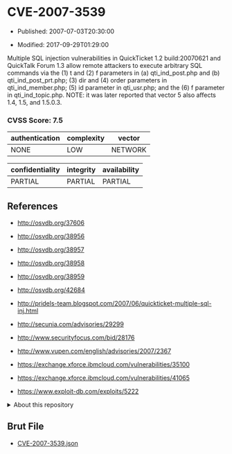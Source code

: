 # CVE-2007-3539

- Published: 2007-07-03T20:30:00

- Modified: 2017-09-29T01:29:00

Multiple SQL injection vulnerabilities in QuickTicket 1.2 build:20070621 and QuickTalk Forum 1.3 allow remote attackers to execute arbitrary SQL commands via the (1) t and (2) f parameters in (a) qti_ind_post.php and (b) qti_ind_post_prt.php; (3) dir and (4) order parameters in qti_ind_member.php; (5) id parameter in qti_usr.php; and the (6) f parameter in qti_ind_topic.php.  NOTE: it was later reported that vector 5 also affects 1.4, 1.5, and 1.5.0.3.

### CVSS Score: **7.5**

| authentication | complexity | vector |
| --- | --- | --- |
| NONE | LOW | NETWORK |

| confidentiality | integrity | availability |
| --- | --- | --- |
| PARTIAL | PARTIAL | PARTIAL |

## References

* http://osvdb.org/37606

* http://osvdb.org/38956

* http://osvdb.org/38957

* http://osvdb.org/38958

* http://osvdb.org/38959

* http://osvdb.org/42684

* http://pridels-team.blogspot.com/2007/06/quickticket-multiple-sql-inj.html

* http://secunia.com/advisories/29299

* http://www.securityfocus.com/bid/28176

* http://www.vupen.com/english/advisories/2007/2367

* https://exchange.xforce.ibmcloud.com/vulnerabilities/35100

* https://exchange.xforce.ibmcloud.com/vulnerabilities/41065

* https://www.exploit-db.com/exploits/5222

<details>
<summary>About this repository</summary> 

  This repository is part of the project [Live Hack CVE](https://github.com/Live-Hack-CVE). Main website can be found [www.live-hack.org](https://www.live-hack.org) 
  
  Made by [Sn0wAlice](https://github.com/Sn0wAlice) for the people that care about security and need to have a feed of the latest CVEs. Hope you enjoy it, don't forget to star the repo and follow me on [Twitter](https://twitter.com/Sn0wAlice) and [Github](https://github.com/Sn0wAlice). And that is my [personnal website](https://www.alice-snow.me/)

  - [Home Page](https://github.com/Live-Hack-CVE)
  - [Framework](https://github.com/Live-Hack-CVE/cve-framework)
  - [CVE database](https://github.com/Live-Hack-CVE/full_database)
  - [Changelog](https://github.com/Live-Hack-CVE/Changelog)
</details>

## Brut File

* [CVE-2007-3539.json](https://raw.githubusercontent.com/Live-Hack-CVE/full_database/main/cves/2007/CVE-2007-3539.json)

